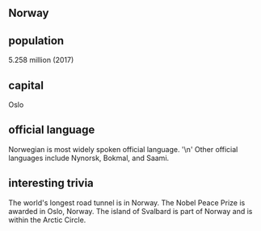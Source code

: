 ## Norway
## population
5.258 million (2017)

## capital
Oslo
 
## official language
Norwegian is most widely spoken official language. '\n'
Other official languages include Nynorsk, Bokmal, and Saami.

## interesting trivia
The world's longest road tunnel is in Norway.
The Nobel Peace Prize is awarded in Oslo, Norway.
The island of Svalbard is part of Norway and is within the Arctic Circle. 


